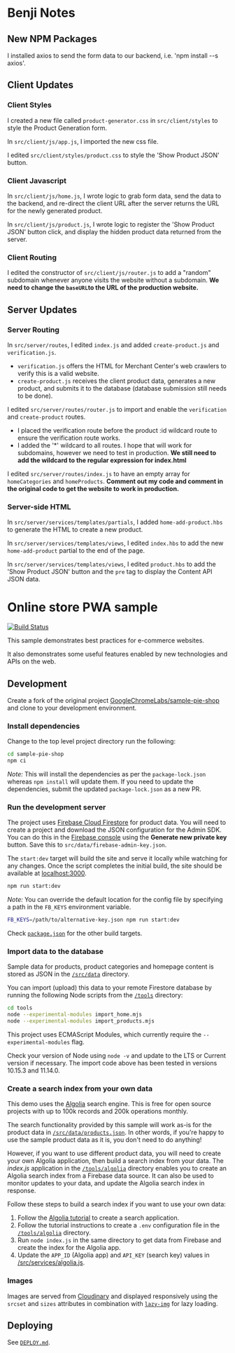 # Benji Notes

## New NPM Packages

I installed axios to send the form data to our backend, i.e. 'npm install --s axios'.

## Client Updates

### Client Styles

I created a new file called `product-generator.css` in `src/client/styles` to style the Product Generation form.

In `src/client/js/app.js`, I imported the new css file. 

I edited `src/client/styles/product.css` to style the 'Show Product JSON' button.

### Client Javascript

In `src/client/js/home.js`, I wrote logic to grab form data, send the data to the backend,
and re-direct the client URL after the server returns the URL for the newly generated product. 

In `src/client/js/product.js`, I wrote logic to register the 'Show Product JSON' button click,
and display the hidden product data returned from the server. 

### Client Routing

I edited the constructor of `src/client/js/router.js` to add a "random" subdomain whenever
anyone visits the website without a subdomain. **We need to change the `baseURL`to the
URL of the production website.**

## Server Updates

### Server Routing

In `src/server/routes`, I edited `index.js` and added `create-product.js` and `verification.js`.
* `verification.js` offers the HTML for Merchant Center's web crawlers to verify this is a valid website.
* `create-product.js` receives the client product data, generates a new product, and submits it to 
the database (database submission still needs to be done).

I edited `src/server/routes/router.js` to import and enable the `verification` and `create-product` routes.
* I placed the verification route before the product :id wildcard route to ensure the verification route works.
* I added the '*' wildcard to all routes. I hope that will work for subdomains, however we need to test in
production. **We still need to add the wildcard to the regular expression for index.html**

I edited `src/server/routes/index.js` to have an empty array for `homeCategories` and `homeProducts`.
**Comment out my code and comment in the original code to get the website to work in production.**

### Server-side HTML

In `src/server/services/templates/partials`, I added `home-add-product.hbs` to generate the HTML
to create a new product.

In `src/server/services/templates/views`, I edited `index.hbs` to add the new `home-add-product` partial
to the end of the page.

In `src/server/services/templates/views`, I edited `product.hbs` to add the 'Show Product JSON' button
and the `pre` tag to display the Content API JSON data.

# Online store PWA sample

[![Build Status](https://travis-ci.org/GoogleChromeLabs/sample-pie-shop.svg?branch=master)](https://travis-ci.org/GoogleChromeLabs/sample-pie-shop)

This sample demonstrates best practices for e-commerce websites.

It also demonstrates some useful features enabled by new technologies and APIs
on the web.

## Development

Create a fork of the original project
[GoogleChromeLabs/sample-pie-shop](https://github.com/GoogleChromeLabs/sample-pie-shop)
and clone to your development environment.

### Install dependencies

Change to the top level project directory run the following:

```sh
cd sample-pie-shop
npm ci
```

*Note:* This will install the dependencies as per the `package-lock.json`
whereas `npm install` will update them. If you need to update the dependencies,
submit the updated `package-lock.json` as a new PR.

### Run the development server

The project uses [Firebase Cloud
Firestore](https://firebase.google.com/docs/firestore/) for product data. You
will need to create a project and download the JSON configuration for the Admin
SDK. You can do this in the [Firebase
console](https://console.firebase.google.com/project/YOUR-PROJECT-NAME/settings/serviceaccounts/adminsdk)
using the **Generate new private key** button. Save this to
`src/data/firebase-admin-key.json`.

The `start:dev` target will build the site and serve it locally while watching
for any changes. Once the script completes the initial build, the site should be
available at [localhost:3000](http://localhost:3000/).

```sh
npm run start:dev
```

*Note:* You can override the default location for the config file by specifying
a path in the `FB_KEYS` environment variable.

```sh
FB_KEYS=/path/to/alternative-key.json npm run start:dev
```

Check
[`package.json`](https://github.com/GoogleChromeLabs/sample-pie-shop/blob/master/package.json)
for the other build targets.

### Import data to the database

Sample data for products, product categories and homepage content is stored as
JSON in the [`/src/data`](/src/data) directory.

You can import (upload) this data to your remote Firestore database by running
the following Node scripts from the
[`/tools`](https://github.com/GoogleChromeLabs/sample-pie-shop/tree/master/tools)
directory:

```sh
cd tools
node --experimental-modules import_home.mjs
node --experimental-modules import_products.mjs
```

This project uses ECMAScript Modules, which currently require the `--experimental-modules` flag.

Check your version of Node using `node -v` and update to the LTS or Current version if necessary. The import code above has been tested in versions 10.15.3 and 11.14.0.

### Create a search index from your own data

This demo uses the [Algolia](https://www.algolia.com) search engine. This is free for open source projects with up to 100k records and 200k operations monthly.

The search functionality provided by this sample will work as-is for the product data in [`/src/data/products.json`](/src/data/products.json). In other words, if you're happy to use the sample product data as it is, you don't need to do anything!

However, if you want to use different product data, you will need to create your own Algolia application, then build a search index from your data. The _index.js_ application in the [`/tools/algolia`](/tools/algolia) directory enables you to create an Algolia search index from a Firebase data source. It can also be used to monitor updates to your data, and update the Algolia search index in response.

Follow these steps to build a search index if you want to use your own data:

1. Follow the [Algolia tutorial](https://www.algolia.com/doc/tutorials/indexing/3rd-party-service/firebase-algolia/) to create a search application.
2. Follow the tutorial instructions to create a `.env` configuration file in the [`/tools/algolia`](tools/algolia) directory.
3. Run `node index.js` in the same directory to get data from Firebase and create the index for the Algolia app.
4. Update the `APP_ID` (Algolia app) and `API_KEY` (search key) values in [/src/services/algolia.js](src/services/algolia.js).

### Images

Images are served from
[Cloudinary](https://res.cloudinary.com/pieshop/f_auto,dpr_auto,q_auto:eco/w_500/GGOEYXXX0938.png)
and displayed responsively using the `srcset` and `sizes` attributes in
combination with
[`lazy-img`](https://github.com/GoogleChromeLabs/sample-pie-shop/blob/master/src/client/js/lazy-img.js)
for lazy loading.

## Deploying

See [`DEPLOY.md`](DEPLOY.md).
